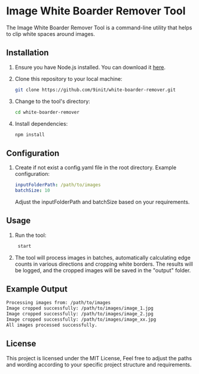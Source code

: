 # Image White Boarder Remover Tool

The Image White Boarder Remover Tool is a command-line utility that helps to clip white spaces around images.

## Installation

1. Ensure you have Node.js installed. You can download it [here](https://nodejs.org/).

2. Clone this repository to your local machine:

   ```bash
   git clone https://github.com/9init/white-boarder-remover.git
   ```

3. Change to the tool's directory:

   ```bash
   cd white-boarder-remover
   ```

4. Install dependencies:

   ```bash
   npm install
   ```

## Configuration

1. Create if not exist a config.yaml file in the root directory. Example configuration:
   ```yaml
   inputFolderPath: /path/to/images
   batchSize: 10
   ```
   Adjust the inputFolderPath and batchSize based on your requirements.

## Usage

1. Run the tool:

   ```bash
    start
   ```

2. The tool will process images in batches, automatically calculating edge counts in various directions and cropping white borders. The results will be logged, and the cropped images will be saved in the "output" folder.

## Example Output

```bash
Processing images from: /path/to/images
Image cropped successfully: /path/to/images/image_1.jpg
Image cropped successfully: /path/to/images/image_2.jpg
Image cropped successfully: /path/to/images/image_xx.jpg
All images processed successfully.
```

## License

This project is licensed under the MIT License, Feel free to adjust the paths and wording according to your specific project structure and requirements.
